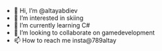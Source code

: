 - 👋 Hi, I’m @altayabdiev
- 👀 I’m interested in skiing
- 🌱 I’m currently learning C#
- 💞️ I’m looking to collaborate on gamedevelopment
- 📫 How to reach me insta@789altay

<!---
seveneightninealtay/seveneightninealtay is a ✨ special ✨ repository because its `README.md` (this file) appears on your GitHub profile.
You can click the Preview link to take a look at your changes.
--->
